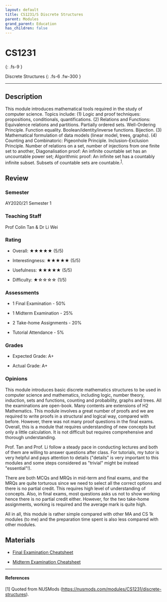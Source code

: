 ```yaml
---
layout: default
title: CS1231/S Discrete Structures
parent: Modules
grand_parent: Education
has_children: false
---
```


# CS1231
{: .fs-9 }

Discrete Structures
{: .fs-6 .fw-300 }

---

## Description

This module introduces mathematical tools required in the study of computer science. Topics include: (1) Logic and proof techniques: propositions, conditionals, quantifications. (2) Relations and Functions: Equivalence relations and partitions. Partially ordered sets. Well-Ordering Principle. Function equality. Boolean/identity/inverse functions. Bijection. (3) Mathematical formulation of data models (linear model, trees, graphs). (4) Counting and Combinatoric: Pigeonhole Principle. Inclusion-Exclusion Principle. Number of relations on a set, number of injections from one finite set to another, Diagonalisation proof: An infinite countable set has an uncountable power set; Algorithmic proof: An infinite set has a countably infinite subset. Subsets of countable sets are countable.<sup>[1](#references)</sup>.

## Review

### Semester

AY2020/21 Semester 1

### Teaching Staff

Prof Colin Tan & Dr Li Wei

### Rating

* Overall: ★★★★★ (5/5)

* Interestingness: ★★★★★ (5/5)

* Usefulness: ★★★★★ (5/5)

* Difficulty: ★☆☆☆☆ (1/5)

### Assessments

* 1 Final Examination - 50%

* 1 Midterm Examination - 25%

* 2 Take-home Assignments - 20%

* Tutorial Attendance - 5%

### Grades

* Expected Grade: A+

* Actual Grade: A+

### Opinions

This module introduces basic discrete mathematics structures to be used in computer science and mathematics, including logic, number theory, induction, sets and functions, counting and probability, graphs and trees. All the examinations are open-book. Many contents are extensions of H2 Mathematics. This module involves a great number of proofs and we are required to write proofs in a structural and logical way, compared with before. However, there was not many proof questions in the final exams. Overall, this is a module that requires understanding of new concepts but only a little calculation. It is not difficult but requires comprehensive and thorough understanding.

Prof. Tan and Prof. Li follow a steady pace in conducting lectures and both of them are willing to answer questions after class. For tutorials, my tutor is very helpful and pays attention to details ("details" is very important to this modules and some steps considered as "trivial" might be instead "essential"!).

There are both MCQs and MRQs in mid-term and final exams, and the MRQs are quite torturous since we need to select all the correct options and there is no partial credit. This requires high level of understanding of concepts. Also, in final exams, most questions asks us not to show working hence there is no partial credit either. However, for the two take-home assignments, working is required and the average mark is quite high.

All in all, this module is rather simple compared with other MA and CS 1k modules (to me) and the preparation time spent is also less compared with other modules.

## Materials

* [Final Examination Cheatsheet](https://github.com/snoidetx/Snoidepaedia/blob/main/contents/education/modules/NUS-CS1231-FinalExaminationCheatsheet.pdf)

* [Midterm Examination Cheatsheet](https://github.com/snoidetx/Snoidepaedia/blob/main/contents/education/modules/NUS-CS1231-MidtermExaminationCheatsheet.pdf)

---

#### References
[1] Quoted from NUSMods (https://nusmods.com/modules/CS1231/discrete-structures).